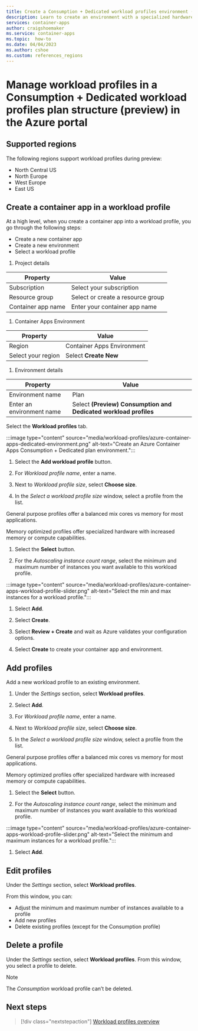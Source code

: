 ```yaml
---
title: Create a Consumption + Dedicated workload profiles environment (preview) in the Azure portal
description: Learn to create an environment with a specialized hardware profile in the Azure portal. 
services: container-apps
author: craigshoemaker
ms.service: container-apps
ms.topic:  how-to
ms.date: 04/04/2023
ms.author: cshoe
ms.custom: references_regions
---
```


# Manage workload profiles in a Consumption + Dedicated workload profiles plan structure (preview) in the Azure portal

## Supported regions

The following regions support workload profiles during preview:

- North Central US
- North Europe
- West Europe
- East US

<a id="create"></a>

## Create a container app in a workload profile

At a high level, when you create a container app into a workload profile, you go through the following steps:

- Create a new container app
- Create a new environment
- Select a workload profile

1. Project details

  | Property | Value |
  | --- | --- |
  | Subscription | Select your subscription |
  | Resource group | Select or create a resource group |
  | Container app name | Enter your container app name |

1. Container Apps Environment

  | Property | Value |
  | --- | --- |
  | Region | Container Apps Environment |
  | Select your region | Select **Create New** |

1. Environment details

  | Property | Value |
  | --- | --- |
  | Environment name | Plan |
  | Enter an environment name | Select **(Preview) Consumption and Dedicated workload profiles** |

  Select the **Workload profiles** tab.

  :::image type="content" source="media/workload-profiles/azure-container-apps-dedicated-environment.png" alt-text="Create an Azure Container Apps Consumption + Dedicated plan environment.":::

1. Select the **Add workload profile** button.

1. For *Workload profile name*, enter a name.

1. Next to *Workload profile size*, select **Choose size**.

1. In the *Select a workload profile size* window, select a profile from the list.

  General purpose profiles offer a balanced mix cores vs memory for most applications.

  Memory optimized profiles offer specialized hardware with increased memory or compute capabilities.

1. Select the **Select** button.

1. For the *Autoscaling instance count range*, select the minimum and maximum number of instances you want available to this workload profile.

  :::image type="content" source="media/workload-profiles/azure-container-apps-workload-profile-slider.png" alt-text="Select the min and max instances for a workload profile.":::

1. Select **Add**.

1. Select **Create**.

1. Select **Review + Create** and wait as Azure validates your configuration options.

1. Select **Create** to create your container app and environment.

## Add profiles

Add a new workload profile to an existing environment.

1. Under the *Settings* section, select **Workload profiles**.

1. Select **Add**.

1. For *Workload profile name*, enter a name.

1. Next to *Workload profile size*, select **Choose size**.

1. In the *Select a workload profile size* window, select a profile from the list.

  General purpose profiles offer a balanced mix cores vs memory for most applications.

  Memory optimized profiles offer specialized hardware with increased memory or compute capabilities.

1. Select the **Select** button.

1. For the *Autoscaling instance count range*, select the minimum and maximum number of instances you want available to this workload profile.

  :::image type="content" source="media/workload-profiles/azure-container-apps-workload-profile-slider.png" alt-text="Select the minimum and maximum instances for a workload profile.":::

1. Select **Add**.

## Edit profiles

Under the *Settings* section, select **Workload profiles**.

From this window, you can:

- Adjust the minimum and maximum number of instances available to a profile
- Add new profiles
- Delete existing profiles (except for the Consumption profile)

## Delete a profile

Under the *Settings* section, select **Workload profiles**. From this window, you select a profile to delete.

> [!NOTE]
> The *Consumption* workload profile can’t be deleted.

## Next steps

> [!div class="nextstepaction"]
> [Workload profiles overview](./workload-profiles-overview.md)
